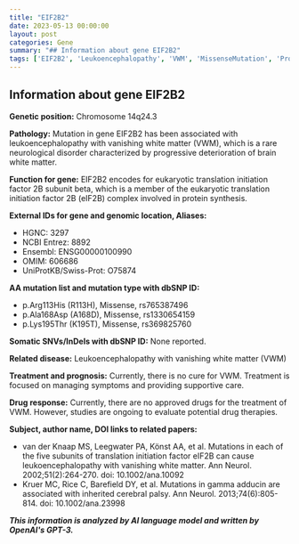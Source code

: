 ```yaml
---
title: "EIF2B2"
date: 2023-05-13 00:00:00
layout: post
categories: Gene
summary: "## Information about gene EIF2B2"
tags: ['EIF2B2', 'Leukoencephalopathy', 'VWM', 'MissenseMutation', 'ProteinSynthesis', 'NeurologicalDisorder', 'SupportiveCare', 'DrugTherapies']
---
```


## Information about gene EIF2B2

**Genetic position:** Chromosome 14q24.3

**Pathology:** Mutation in gene EIF2B2 has been associated with leukoencephalopathy with vanishing white matter (VWM), which is a rare neurological disorder characterized by progressive deterioration of brain white matter.

**Function for gene:** EIF2B2 encodes for eukaryotic translation initiation factor 2B subunit beta, which is a member of the eukaryotic translation initiation factor 2B (eIF2B) complex involved in protein synthesis.

**External IDs for gene and genomic location, Aliases:**

- HGNC: 3297
- NCBI Entrez: 8892
- Ensembl: ENSG00000100990
- OMIM: 606686
- UniProtKB/Swiss-Prot: O75874

**AA mutation list and mutation type with dbSNP ID:**

- p.Arg113His (R113H), Missense, rs765387496
- p.Ala168Asp (A168D), Missense, rs1330654159
- p.Lys195Thr (K195T), Missense, rs369825760

**Somatic SNVs/InDels with dbSNP ID:** None reported.

**Related disease:** Leukoencephalopathy with vanishing white matter (VWM)

**Treatment and prognosis:** Currently, there is no cure for VWM. Treatment is focused on managing symptoms and providing supportive care.

**Drug response:** Currently, there are no approved drugs for the treatment of VWM. However, studies are ongoing to evaluate potential drug therapies.

**Subject, author name, DOI links to related papers:**

- van der Knaap MS, Leegwater PA, Könst AA, et al. Mutations in each of the five subunits of translation initiation factor eIF2B can cause leukoencephalopathy with vanishing white matter. Ann Neurol. 2002;51(2):264-270. doi: 10.1002/ana.10092
- Kruer MC, Rice C, Barefield DY, et al. Mutations in gamma adducin are associated with inherited cerebral palsy. Ann Neurol. 2013;74(6):805-814. doi: 10.1002/ana.23998

**_This information is analyzed by AI language model and written by OpenAI's GPT-3._**